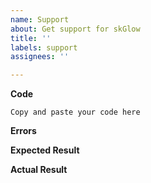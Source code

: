 ```yaml
---
name: Support
about: Get support for skGlow
title: ''
labels: support
assignees: ''

---
```


**Code**
```
Copy and paste your code here
```

**Errors**
<!--- Even if there are no errors, please put a screenshot of the successful reload message. -->

**Expected Result**
<!--- What are you expecting to happen? -->

**Actual Result**
<!--- What happens when you run your code? -->
